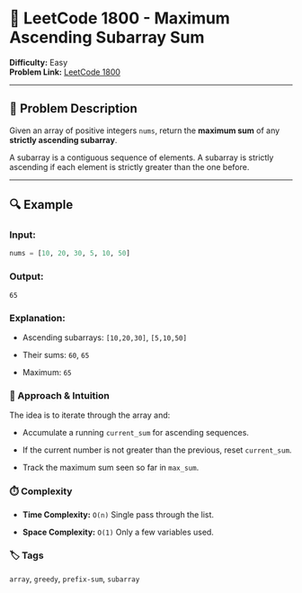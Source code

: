 # 🔼 LeetCode 1800 - Maximum Ascending Subarray Sum

**Difficulty:** Easy  
**Problem Link:** [LeetCode 1800](https://leetcode.com/problems/maximum-ascending-subarray-sum/)

---

## 🧩 Problem Description

Given an array of positive integers `nums`, return the **maximum sum** of any **strictly ascending subarray**.

A subarray is a contiguous sequence of elements. A subarray is strictly ascending if each element is strictly greater than the one before.

---

## 🔍 Example

### Input:
```python
nums = [10, 20, 30, 5, 10, 50]
```

### Output:
`65`

###  Explanation:

- Ascending subarrays: `[10,20,30]`, `[5,10,50]`

- Their sums: `60`, `65`

- Maximum: `65`

### 🧠 Approach & Intuition
The idea is to iterate through the array and:

- Accumulate a running `current_sum` for ascending sequences.

- If the current number is not greater than the previous, reset `current_sum`.

- Track the maximum sum seen so far in `max_sum`.

### ⏱️ Complexity

- **Time Complexity:** `O(n)`
Single pass through the list.

- **Space Complexity:** `O(1)`
Only a few variables used.

### 🏷️ Tags
`array`, `greedy`, `prefix-sum`, `subarray`